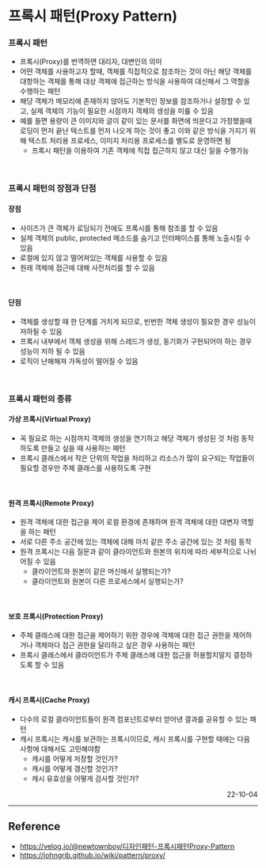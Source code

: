 # 프록시 패턴(Proxy Pattern)

### 프록시 패턴
- 프록시(Proxy)를 번역하면 대리자, 대변인의 의미
- 어떤 객체를 사용하고자 할때, 객체를 직접적으로 참조하는 것이 아닌 해당 객체를 대항하는 객체를 통해 대상 객체에 접근하는 방식을 사용하여 대신해서 그 역할을 수행하는 패턴
- 해당 객체가 메모리에 존재하지 않아도 기본적인 정보를 참조하거나 설정할 수 있고, 실제 객체의 기능이 필요한 시점까지 객체의 생성을 미룰 수 있음
- 예를 들면 용량이 큰 이미지와 글이 같이 있는 문서를 화면에 띄운다고 가정했을때 로딩이 먼저 끝난 텍스트를 먼저 나오게 하는 것이 좋고 이와 같은 방식을 가지기 위해 텍스트 처리용 프로세스, 이미지 처리용 프로세스를 별도로 운영하면 됨
    - 프록시 패턴을 이용하여 기존 객체에 직접 접근하지 않고 대신 일을 수행가능

<br>

### 프록시 패턴의 장점과 단점
#### 장점
- 사이즈가 큰 객체가 로딩되기 전에도 프록시를 통해 참조를 할 수 있음
- 실제 객체의 public, protected 메소드를 숨기고 인터페이스를 통해 노출시킬 수 있음
- 로컬에 있지 않고 떨어져있는 객체를 사용할 수 있음
- 원래 객체에 접근에 대해 사전처리를 할 수 있음

<br>

#### 단점
- 객체를 생성할 때 한 단계를 거치게 되므로, 빈번한 객체 생성이 필요한 경우 성능이 저하될 수 있음
- 프록시 내부에서 객체 생성을 위해 스레드가 생성, 동기화가 구현되어야 하는 경우 성능이 저하 될 수 있음
- 로직이 난해해져 가독성이 떨어질 수 있음

<br>

### 프록시 패턴의 종류
#### 가상 프록시(Virtual Proxy)
- 꼭 필요로 하는 시점까지 객체의 생성을 연기하고 해당 객체가 생성된 것 처럼 동작하도록 만들고 싶을 때 사용하는 패턴
- 프록시 클래스에서 작은 단위의 작업을 처리하고 리소스가 많이 요구되는 작업들이 필요할 경우만 주체 클래스를 사용하도록 구현

<br>

#### 원격 프록시(Remote Proxy)
- 원격 객체에 대한 접근을 제어 로컬 환경에 존재하며 원격 객체에 대한 대변자 역할을 하는 패턴
- 서로 다른 주소 공간에 있는 객체에 대해 마치 같은 주소 공간에 있는 것 처럼 동작
- 원격 프록시는 다음 질문과 같이 클라이언트와 원본의 위치에 따라 세부적으로 나뉘어질 수 있음
    - 클라이언트와 원본이 같은 머신에서 실행되는가?
    - 클라이언트와 원본이 다른 프로세스에서 실행되는가?

<br>

#### 보호 프록시(Protection Proxy)
- 주체 클래스에 대한 접근을 제어하기 위한 경우에 객체에 대한 접근 권한을 제어하거나 객체마다 접근 권한을 달리하고 싶은 경우 사용하는 패턴
- 프록시 클래스에서 클라이언트가 주체 클래스에 대한 접근을 허용할지말지 결정하도록 할 수 있음

<br>

#### 캐시 프록시(Cache Proxy)
- 다수의 로컬 클라이언트들이 원격 컴포넌트로부터 얻어낸 결과를 공유할 수 있는 패턴
- 캐시 프록시는 캐시를 보관하는 프록시이므로, 캐시 프록시를 구현할 때에는 다음 사항에 대해서도 고민해야함
    - 캐시를 어떻게 저장할 것인가?
    - 캐시를 어떻게 갱신할 것인가?
    - 캐시 유효성을 어떻게 검사할 것인가?

<div style="text-align: right">22-10-04</div>

-------

## Reference
- https://velog.io/@newtownboy/디자인패턴-프록시패턴Proxy-Pattern
- https://johngrib.github.io/wiki/pattern/proxy/